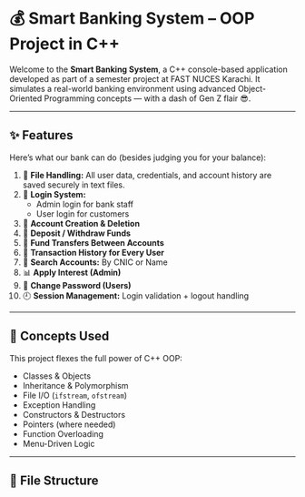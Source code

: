 # 💰 Smart Banking System – OOP Project in C++

Welcome to the **Smart Banking System**, a C++ console-based application developed as part of a semester project at FAST NUCES Karachi. It simulates a real-world banking environment using advanced Object-Oriented Programming concepts — with a dash of Gen Z flair 😎.

---

## ✨ Features

Here’s what our bank can do (besides judging you for your balance):

1. 📂 **File Handling:** All user data, credentials, and account history are saved securely in text files.
2. 🔐 **Login System:**
   - Admin login for bank staff
   - User login for customers
3. 👤 **Account Creation & Deletion**
4. 💸 **Deposit / Withdraw Funds**
5. 🔄 **Fund Transfers Between Accounts**
6. 📜 **Transaction History for Every User**
7. 🧠 **Search Accounts:** By CNIC or Name
8. 📊 **Apply Interest (Admin)**
9. 🔑 **Change Password (Users)**
10. 🕘 **Session Management:** Login validation + logout handling

---

## 🧠 Concepts Used

This project flexes the full power of C++ OOP:

- Classes & Objects
- Inheritance & Polymorphism
- File I/O (`ifstream`, `ofstream`)
- Exception Handling
- Constructors & Destructors
- Pointers (where needed)
- Function Overloading
- Menu-Driven Logic

---

## 📁 File Structure

